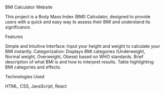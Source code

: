 BMI Calculator Website

This project is a Body Mass Index (BMI) Calculator, designed to provide users with a quick and easy way to assess their BMI and understand its significance.

Features

Simple and Intuitive Interface: Input your height and weight to calculate your BMI instantly. Categorization: Displays BMI categories (Underweight, Normal weight, Overweight, Obese) based on WHO standards. Brief description of what BMI is and how to interpret results. Table highlighting BMI categories and effects.

Technologies Used

HTML, CSS, JavaScript, React
